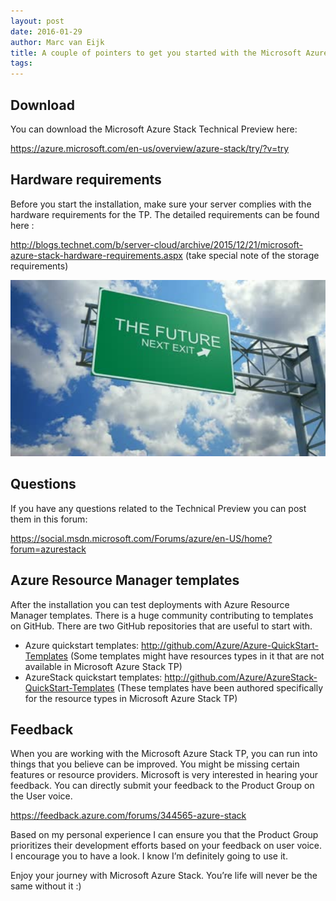 ```yaml
---
layout: post
date: 2016-01-29
author: Marc van Eijk
title: A couple of pointers to get you started with the Microsoft Azure Stack Technical Preview
tags:
---
```

## Download

You can download the Microsoft Azure Stack Technical Preview here:

<https://azure.microsoft.com/en-us/overview/azure-stack/try/?v=try>

## Hardware requirements

Before you start the installation, make sure your server complies with the hardware requirements for the TP. The detailed requirements can be found here :

<http://blogs.technet.com/b/server-cloud/archive/2015/12/21/microsoft-azure-stack-hardware-requirements.aspx> (take special note of the storage requirements)

<img src="/images/2016-01-29/future.jpg" width="700">

## Questions

If you have any questions related to the Technical Preview you can post them in this forum:

<https://social.msdn.microsoft.com/Forums/azure/en-US/home?forum=azurestack>

## Azure Resource Manager templates

After the installation you can test deployments with Azure Resource Manager templates. There is a huge community contributing to templates on GitHub. There are two GitHub repositories that are useful to start with.

- Azure quickstart templates: <http://github.com/Azure/Azure-QuickStart-Templates> (Some templates might have resources types in it that are not available in Microsoft Azure Stack TP)
- AzureStack quickstart templates: <http://github.com/Azure/AzureStack-QuickStart-Templates> (These templates have been authored specifically for the resource types in Microsoft Azure Stack TP)

## Feedback

When you are working with the Microsoft Azure Stack TP, you can run into things that you believe can be improved. You might be missing certain features or resource providers. Microsoft is very interested in hearing your feedback. You can directly submit your feedback to the Product Group on the User voice.

<https://feedback.azure.com/forums/344565-azure-stack>

Based on my personal experience I can ensure you that the Product Group prioritizes their development efforts based on your feedback on user voice. I encourage you to have a look. I know I’m definitely going to use it.

Enjoy your journey with Microsoft Azure Stack. You’re life will never be the same without it :)

